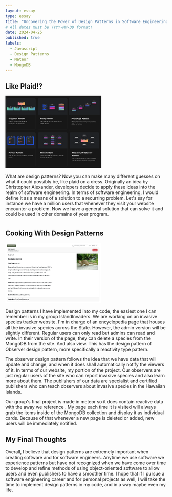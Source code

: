 ```yaml
---
layout: essay
type: essay
title: "Uncovering the Power of Design Patterns in Software Engineering"
# All dates must be YYYY-MM-DD format!
date: 2024-04-25
published: true
labels:
  - Javascript
  - Design Patterns
  - Meteor
  - MongoDB
---
```


## Like Plaid!?

<img width="300px" class="rounded float-start pe-4" src="../img/design-patterns.png">

What are design patterns? Now you can make many different guesses on what it could possibly be, like plaid on a dress. Originally an idea by Christopher Alexander, developers decide to apply these ideas into the realm of software engineering. In terms of software engineering, I would define it as a means of a solution to a recurring problem. Let's say for instance we have a million users that whenever they visit your website encounter a problem. Now we have a general solution that can solve it and could be used in other domains of your program.

#
#

## Cooking With Design Patterns

<img width="300px" class="rounded float-start pe-4" src="../img/imi-invasive/admin-references-page.png">

Design patterns I have implemented into my code, the easiest one I can remember is in my group IslandInvaders. We are working on an invasive species tracker website. I'm in charge of an encyclopedia page that houses all the invasive species across the State. However, the admin version will be slightly different. Regular users can only read but admins can read and write. In their version of the page, they can delete a species from the MongoDB from the site. And also view. This has the design pattern of Observer design pattern, more specifically a reactivity type pattern.

The observer design pattern follows the idea that we have data that will update and change, and when it does shall automatically notify the viewers of it. In terms of our website, my portion of the project. Our observers are just regular users of the site who can report invasive species and also learn more about them. The publishers of our data are specialist and certified publishers who can teach observers about invasive species in the Hawaiian Islands.

Our group's final project is made in meteor so it does contain reactive data with the away we reference . My page each time it is visited will always grab the items inside of the MongoDB collection and display it as individual cards. Because of that whenever a new page is deleted or added, new users will be immediately notified.

## My Final Thoughts

Overall, I believe that design patterns are extremely important when creating software and for software engineers. Anytime we use software we experience patterns but have not recognized when we have come over time to develop and refine methods of using object-oriented software to allow users and even publishers to have a smoother time. I hope that if I pursue a software engineering career and for personal projects as well, I will take the time to implement design patterns in my code, and in a way maybe even my life.
